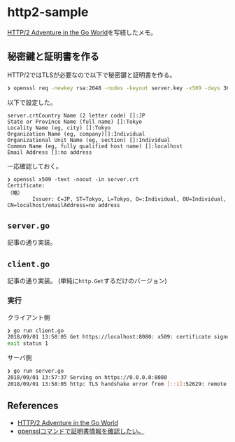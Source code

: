 # http2-sample

[HTTP/2 Adventure in the Go World](https://posener.github.io/http2/)を写経したメモ。

## 秘密鍵と証明書を作る

HTTP/2ではTLSが必要なので以下で秘密鍵と証明書を作る。

```sh
❯ openssl req -newkey rsa:2048 -nodes -keyout server.key -x509 -days 365 -out server.crt
```

以下で設定した。

```
server.crtCountry Name (2 letter code) []:JP
State or Province Name (full name) []:Tokyo
Locality Name (eg, city) []:Tokyo
Organization Name (eg, company)[]:Individual
Organizational Unit Name (eg, section) []:Individual
Common Name (eg, fully qualified host name) []:localhost
Email Address []:no address
```

一応確認しておく。

```
❯ openssl x509 -text -noout -in server.crt
Certificate:
（略）
        Issuer: C=JP, ST=Tokyo, L=Tokyo, O=:Individual, OU=Individual, CN=localhost/emailAddress=no address
```


## `server.go`

記事の通り実装。

## `client.go`

記事の通り実装。
(単純に`http.Get`するだけのバージョン)

### 実行

クライアント側

```sh
❯ go run client.go
2018/09/01 13:58:05 Get https://localhost:8080: x509: certificate signed by unknown authority
exit status 1
```

サーバ側

```sh
❯ go run server.go
2018/09/01 13:57:37 Serving on https://0.0.0.0:8080
2018/09/01 13:58:05 http: TLS handshake error from [::1]:52629: remote error: tls: bad certificate
```


## References
* [HTTP/2 Adventure in the Go World](https://posener.github.io/http2/)
* [opensslコマンドで証明書情報を確認したい。](https://jp.globalsign.com/support/faq/07.html)